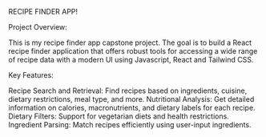 RECIPE FINDER APP!

Project Overview:

This is my recipe finder app capstone project. The goal is to build a React recipe finder application that offers robust tools for accessing a wide range of recipe data with a modern UI using Javascript, React and Tailwind CSS.

Key Features:

Recipe Search and Retrieval: Find recipes based on ingredients, cuisine, dietary restrictions, meal type, and more.
Nutritional Analysis: Get detailed information on calories, macronutrients, and dietary labels for each recipe.
Dietary Filters: Support for vegetarian diets and health restrictions.
Ingredient Parsing: Match recipes efficiently using user-input ingredients.
